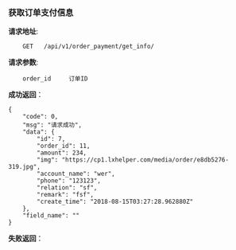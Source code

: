 ### 获取订单支付信息

**请求地址**:
```
    GET   /api/v1/order_payment/get_info/
```

**请求参数**:
```
    order_id     订单ID
```

**成功返回**：
```
{
    "code": 0,
    "msg": "请求成功",
    "data": {
        "id": 7,
        "order_id": 11,
        "amount": 234,
        "img": "https://cp1.lxhelper.com/media/order/e8db5276-319.jpg",
        "account_name": "wer",
        "phone": "123123",
        "relation": "sf",
        "remark": "fsf",
        "create_time": "2018-08-15T03:27:28.962880Z"
    },
    "field_name": ""
}
```

**失败返回**：
```

```